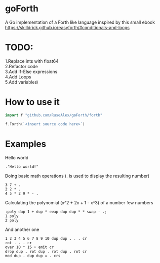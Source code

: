 # goForth
A Go implementation of a Forth like language inspired by this small
ebook https://skilldrick.github.io/easyforth/#conditionals-and-loops

# TODO:
1.Replace ints with float64\
2.Refactor code\
3.Add If-Else expressions\
4.Add Loops\
5.Add variables\

# How to use it
```go
import f "github.com/RuseAlex/goForth/forth"

f.Forth(`<insert source code here>`)
```

# Examples
Hello world
```forth
."Hello world!"
```
Doing basic math operations (. is used to display the resulting number)
```forth
3 7 + .
2 2 * .
4 5 * 2 9 * - .
```
Calculating the polynomial (x^2 + 2x + 1 - x^3) of a number few numbers
```forth
:poly dup 1 + dup * swap dup dup * * swap - .;
1 poly
2 poly
```
And another one 
```forth
1 2 3 4 5 6 7 8 9 10 dup dup . . . cr
rot . . . cr
over 10 * 15 + emit cr
drop dup . rot dup . rot dup . rot cr
mod dup . dup dup = . crs
```